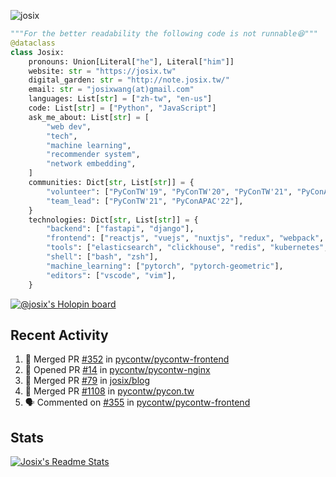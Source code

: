 ![josix](https://komarev.com/ghpvc/?username=josix)
```python
"""For the better readability the following code is not runnable😆"""
@dataclass
class Josix:
    pronouns: Union[Literal["he"], Literal["him"]]
    website: str = "https://josix.tw"
    digital_garden: str = "http://note.josix.tw/"
    email: str = "josixwang(at)gmail.com"
    languages: List[str] = ["zh-tw", "en-us"]
    code: List[str] = ["Python", "JavaScript"]
    ask_me_about: List[str] = [
        "web dev",
        "tech",
        "machine learning",
        "recommender system",
        "network embedding",
    ]
    communities: Dict[str, List[str]] = {
        "volunteer": ["PyConTW'19", "PyConTW'20", "PyConTW'21", "PyConAPAC'22"],
        "team_lead": ["PyConTW'21", "PyConAPAC'22"],
    }
    technologies: Dict[str, List[str]] = {
        "backend": ["fastapi", "django"],
        "frontend": ["reactjs", "vuejs", "nuxtjs", "redux", "webpack", "tailwindcss"],
        "tools": ["elasticsearch", "clickhouse", "redis", "kubernetes", "docker"],
        "shell": ["bash", "zsh"],
        "machine_learning": ["pytorch", "pytorch-geometric"],
        "editors": ["vscode", "vim"],
    }
```
[![@josix's Holopin board](https://holopin.io/api/user/board?user=josix)](https://holopin.io/@josix)

## Recent Activity
<!--START_SECTION:activity-->
1. 🎉 Merged PR [#352](https://github.com/pycontw/pycontw-frontend/pull/352) in [pycontw/pycontw-frontend](https://github.com/pycontw/pycontw-frontend)
2. 💪 Opened PR [#14](https://github.com/pycontw/pycontw-nginx/pull/14) in [pycontw/pycontw-nginx](https://github.com/pycontw/pycontw-nginx)
3. 🎉 Merged PR [#79](https://github.com/josix/blog/pull/79) in [josix/blog](https://github.com/josix/blog)
4. 🎉 Merged PR [#1108](https://github.com/pycontw/pycon.tw/pull/1108) in [pycontw/pycon.tw](https://github.com/pycontw/pycon.tw)
5. 🗣 Commented on [#355](https://github.com/pycontw/pycontw-frontend/issues/355) in [pycontw/pycontw-frontend](https://github.com/pycontw/pycontw-frontend)
<!--END_SECTION:activity-->



## Stats
[![Josix's Readme Stats](https://github-readme-stats.vercel.app/api?username=josix&show_icons=true&theme=default&count_private=true&card_width=400)](https://github.com/anuraghazra/github-readme-stats)
